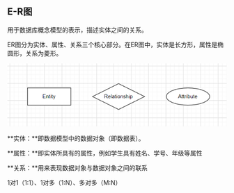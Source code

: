 ## E-R图

用于数据库概念模型的表示，描述实体之间的关系。

ER图分为实体、属性、关系三个核心部分。在ER图中，实体是长方形，属性是椭圆形，关系为菱形。

![image-20220411141618562](../images/编程相关图Assets/ER图元素.png)

**实体：**即数据模型中的数据对象（即数据表）。

**属性：**即实体所具有的属性，例如学生具有姓名、学号、年级等属性

**关系：**用来表现数据对象与数据对象之间的联系

 1对1（1:1）、1对多（1:N）、多对多（M:N）